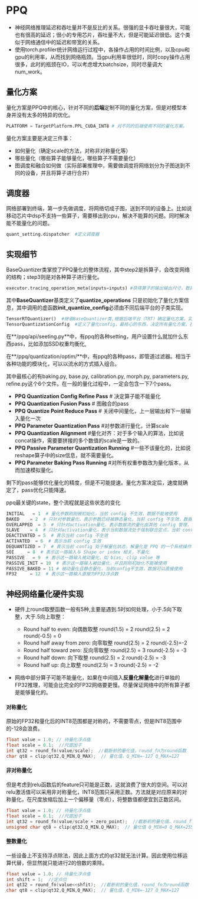 # PPQ

- 神经网络推理延迟和吞吐量并不是反比的关系。很强的显卡吞吐量很大，可能也有很高的延迟；很小的专用芯片，吞吐量不大，但是可能延迟很低。这个类似于网络通信中的延迟和带宽的关系。
- 使用torch.profiler统计网络运行过程中，各操作占用的时间比例，以及cpu和gpu的利用率，从而找到网络瓶颈。当gpu利用率很低时，同时copy操作占用很多，此时的瓶颈在IO，可以考虑增大batchsize，同时尽量调大num_work。

## 量化方案

量化方案是PPQ中的核心，针对不同的**后端**定制不同的量化方案，但是对模型本身并没有太多的特异的优化。

```Python
PLATFORM = TargetPlatform.PPL_CUDA_INT8 # 对不同的后端使用不同的量化方案。
```

量化方案主要是决定三件事：

- 如何量化（确定scale的方法，对称非对称量化等）
- 哪些量化（哪些算子能够量化，哪些算子不需要量化）
- 图调度和融合如何做（实际部署推理中，需要做调度将网络划分为子图送到不同的设备，并且将算子进行合并）

## 调度器

网络部署到终端，第一步先做调度，将网络切成子图，送到不同的设备上。比如说移动芯片中dsp不支持一些算子，需要移出到cpu，解决不能算的问题。同时解决能不能量化的问题。

```python
quant_setting.dispatcher  #定义调度器
```

## 实现细节

BaseQuantizer类掌控了PPQ量化的整体流程，其中step2是拆算子，会改变网络的结构；step3则是对各种算子进行量化。

```python
executor.tracing_operation_meta(inputs=inputs) #获得算子的输出输出尺寸，数据类型等
```

其中**BaseQuantizer**基类定义了**quantize_operations** 只是初始化了量化方案信息，其中调用的虚函数**init_quantize_config**必须由不同后端平台的子类实现。

```python
TensorRTQuantizer()  #继承BaseQuantizer类,根据后端平台（TRT）确定量化方案，实现父类的虚函数
TensorQuantizationConfig  #定义了量化config，最核心的东西，决定所有量化方案。在/ppq/core/quant.py
```

在**/ppq/api/seeting.py**中，有ppq的各种setting，用户设置什么就加什么东西pass，比如添加SSD权重均衡化,

 在**/ppq/quantization/optim/**中，有ppq的各种pass，即管道过滤器。相当于各种功能的模块化，可以以流水的方式插入组合。

其中最核心的有baking.py, base.py, calibration.py, morph.py, parameters.py, refine.py这个6个文件。在一般的量化过程中，一定会包含一下7个pass。

- **PPQ Quantization Config Refine Pass** # 决定算子能不能量化
- **PPQ Quantization Fusion Pass**  # 图融合的pass
- **PPQ Quantize Point Reduce Pass**  # 关闭中间量化，上一层输出和下一层输入量化一次
- **PPQ Parameter Quantization Pass**  #对参数进行量化，计算scale
- **PPQ Quantization Alignment**  #量化对齐：对于多个输入的算法，比如说concat操作，需要要拼接的多个数值的scale是一致的。
- **PPQ Passive Parameter Quantization Running**  #一些不该量化的，比如说reshape算子中的size信息，就不需要量化。
- **PPQ Parameter Baking Pass Running**  #对所有权重参数改为量化版本，从而加速模拟量化。

剩下的pass能够优化量化的精度，但是不可能提速。量化方案决定后，速度就确定了，pass优化只能降速。

ppq最关键的state，整个流程就是这些状态的变化

```python
INITIAL   = 1  # 量化参数刚刚被初始化，当前 config 不生效，数据不能被使用
BAKED    = 2  # 只针对参数量化，表示参数已经被静态量化，当前 config 不生效，数据可以直接使用
OVERLAPPED  = 3  # 只针对activation量化，表示数据流的量化由其他 config 管理，当前 config 不生效
SLAVE    = 4  # 只针对activation量化，表示当前数据流处于强制联合定点，当前 config 生效
DEACTIVATED = 5  # 表示当前 config 不生效
ACTIVATED  = 6  # 表示当前 config 生效
DEQUANTIZED = 7  # 表示当前 config 处于解量化状态，解量化是 PPQ 的一个系统操作
SOI     = 8  # 表示这一路输入与 Shape or index 相关，不量化
PASSIVE   = 9  # 表示这一路输入被动量化，如 bias, clip value 等
PASSIVE_INIT = 10  # 表示这一路输入被动量化，并且刚刚初始化不能被使用
PASSIVE_BAKED = 11 # 被动量化且静态量化，当前config不生效，数据可以直接使用
FP32     = 12  # 表示这一路输入直接为FP32浮点数
```

## 神经网络量化硬件实现

- 硬件上round取整函数一般有5种,主要是遇到.5时如何处理，小于.5向下取整，大于.5向上取整：
  - Round half to even: 向偶数取整 round(1.5) = 2  round(2.5) = 2  round(-0.5) = 0
  - Round half away from zero: 向零取整 round(2.5) = 2    round(-2.5)=-2
  - Round half toward zero: 反向零取整 round(2.5) = 3  round(-2.5) = -3
  - Round half down:  向下取整  round(2.5) = 2   round(-2.5) = -3
  - Round half up:  向上取整  round(2.5) = 3  round(-2.5) = -2

- 网络中部分算子可能不能量化，如果在中间插入**反量化解量化**进行单独的FP32推理，可能会比完全的FP32网络要更慢。尽量保证网络中的所有算子都是能够量化的。

####  对称量化

原始的FP32和量化后的INT8范围都是对称的，不需要零点，但是INT8范围中的-128会浪费。

```c++
float value = 1.0; // 待量化浮点值 
float scale = 0.1;  //尺度因子
int qt32 = round_fn(value/scale);  //截断前的量化值，round_fn为round函数
char qt8 = clip(qt32,Q_MIN,Q_MAX);  // 量化值，Q_MIN=-127 Q_MAX=127
```

#### 非对称量化

但是考虑到relu函数后的feature只可能是正数，这就浪费了很大的空间。可以对relu激活值可以采用非对称量化，INT8范围只采用正数。方法就是对应原来的对称量化，在尺度放缩后加上一个偏移量（零点），将整数值都便宜到正数区间。

```c++
float value = 1.0; // 待量化浮点值 
float scale = 0.1;  //尺度因子
int qt32 = round_fn(value/scale + zero_point);  //截断前的量化值，round_fn为round函数,zero_point为偏移零点
unsigned char qt8 = clip(qt32,Q_MIN,Q_MAX);  // 量化值 Q_MIN=0 Q_MAX=255
```

#### 整数量化

一些设备上不支持浮点除法，因此上面方式的qt32就无法计算。因此使用位移运算代替，但显然就只能进行2的倍数的乘除。

```c++
float value = 1.0; // 待量化浮点值 
int shift = 1;  //定点位
int qt32 = round_fn(value<<shfit);  //截断前的量化值，round_fn为round函数
char qt8 = clip(qt32,Q_MIN,Q_MAX);  // 量化值，Q_MIN=-127 Q_MAX=127
```

